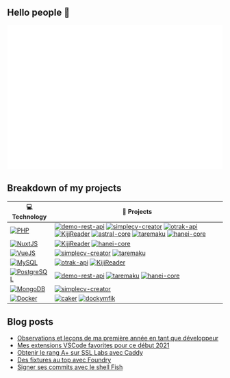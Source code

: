 ## Hello people 👋

![Metrics](https://github.com/anthodev/anthodev/blob/main/github-metrics.svg)

## Breakdown of my projects
<!-- START OF PROFILE STACK, DO NOT REMOVE -->
| 💻 **Technology** | 🚀 **Projects** |
|-|-|
| [![PHP](https://img.shields.io/static/v1?label=&message=PHP&color=384169&logo=php&logoColor=white)](https://php.net/) | [![demo-rest-api](https://img.shields.io/static/v1?label=&message=demo-rest-api&color=000605&logo=github&logoColor=white&labelColor=000605)](https://github.com/Anthodev/demo-rest-api) [![simplecv-creator](https://img.shields.io/static/v1?label=&message=simplecv-creator&color=000605&logo=github&logoColor=white&labelColor=000605)](https://github.com/Anthodev/simplecv-creator) [![otrak-api](https://img.shields.io/static/v1?label=&message=otrak-api&color=000605&logo=github&logoColor=white&labelColor=000605)](https://github.com/O-clock-Sirius/otrak-api) [![KijiReader](https://img.shields.io/static/v1?label=&message=KijiReader%20%28WIP%29&color=000605&logo=github&logoColor=white&labelColor=000605)](https://github.com/Anthodev/KijiReader) [![astral-core](https://img.shields.io/static/v1?label=&message=astral-core%20%28WIP%29&color=000605&logo=github&logoColor=white&labelColor=000605)](https://github.com/astral-planner/astral-core) [![taremaku](https://img.shields.io/static/v1?label=&message=taremaku%20%28WIP%29&color=000605&logo=github&logoColor=white&labelColor=000605)](https://github.com/taremaku/taremaku) [![hanei-core](https://img.shields.io/static/v1?label=&message=hanei-core%20%28WIP%29&color=000605&logo=github&logoColor=white&labelColor=000605)](https://github.com/Anthodev/hanei-core) |
| [![NuxtJS](https://img.shields.io/static/v1?label=&message=NuxtJS&color=009e72&logo=nuxt.js&logoColor=white)](https://nuxtjs.org/) | [![KijiReader](https://img.shields.io/static/v1?label=&message=KijiReader%20%28WIP%29&color=000605&logo=github&logoColor=white&labelColor=000605)](https://github.com/Anthodev/KijiReader) [![hanei-core](https://img.shields.io/static/v1?label=&message=hanei-core%20%28WIP%29&color=000605&logo=github&logoColor=white&labelColor=000605)](https://github.com/Anthodev/hanei-core) |
| [![VueJS](https://img.shields.io/static/v1?label=&message=VueJS&color=41b883&logo=vue.js&logoColor=white)](https://vuejs.org/) | [![simplecv-creator](https://img.shields.io/static/v1?label=&message=simplecv-creator&color=000605&logo=github&logoColor=white&labelColor=000605)](https://github.com/Anthodev/simplecv-creator) [![taremaku](https://img.shields.io/static/v1?label=&message=taremaku%20%28WIP%29&color=000605&logo=github&logoColor=white&labelColor=000605)](https://github.com/taremaku/taremaku) |
| [![MySQL](https://img.shields.io/static/v1?label=&message=MySQL&color=f29111&logo=mysql&logoColor=white)](https://www.mysql.com) | [![otrak-api](https://img.shields.io/static/v1?label=&message=otrak-api&color=000605&logo=github&logoColor=white&labelColor=000605)](https://github.com/O-clock-Sirius/otrak-api) [![KijiReader](https://img.shields.io/static/v1?label=&message=KijiReader%20%28WIP%29&color=000605&logo=github&logoColor=white&labelColor=000605)](https://github.com/Anthodev/KijiReader) |
| [![PostgreSQL](https://img.shields.io/static/v1?label=&message=PostgreSQL&color=336791&logo=postgresql&logoColor=white)](https://postgres.org) | [![demo-rest-api](https://img.shields.io/static/v1?label=&message=demo-rest-api&color=000605&logo=github&logoColor=white&labelColor=000605)](https://github.com/Anthodev/demo-rest-api) [![taremaku](https://img.shields.io/static/v1?label=&message=taremaku%20%28WIP%29&color=000605&logo=github&logoColor=white&labelColor=000605)](https://github.com/taremaku/taremaku) [![hanei-core](https://img.shields.io/static/v1?label=&message=hanei-core%20%28WIP%29&color=000605&logo=github&logoColor=white&labelColor=000605)](https://github.com/Anthodev/hanei-core) |
| [![MongoDB](https://img.shields.io/static/v1?label=&message=MongoDB&color=66eda4&logo=mongodb&logoColor=white)](https://www.mongodb.com/) | [![simplecv-creator](https://img.shields.io/static/v1?label=&message=simplecv-creator&color=000605&logo=github&logoColor=white&labelColor=000605)](https://github.com/Anthodev/simplecv-creator) |
| [![Docker](https://img.shields.io/static/v1?label=&message=Docker&color=4FA1EF&logo=docker&logoColor=white)](https://www.docker.com/) | [![caker](https://img.shields.io/static/v1?label=&message=caker&color=000605&logo=github&logoColor=white&labelColor=000605)](https://github.com/Anthodev/caker) [![dockymfik](https://img.shields.io/static/v1?label=&message=dockymfik&color=000605&logo=github&logoColor=white&labelColor=000605)](https://github.com/Anthodev/dockymfik) |
<!-- END OF PROFILE STACK, DO NOT REMOVE -->

## Blog posts
<!-- BLOG-POST-LIST:START -->
- [Observations et leçons de ma première année en tant que développeur](https://antho.dev/observations-et-lecons-de-ma-premiere-annee-en-tant-que-developpeur/)
- [Mes extensions VSCode favorites pour ce début 2021](https://antho.dev/mes-extensions-vscode-favorites-pour-ce-debut-2021/)
- [Obtenir le rang A+ sur SSL Labs avec Caddy](https://antho.dev/obtenir-le-rang-a-sur-ssl-labs-avec-caddy/)
- [Des fixtures au top avec Foundry](https://antho.dev/des-fixtures-au-top-avec-foundry/)
- [Signer ses commits avec le shell Fish](https://antho.dev/signer-les-commits-avec-le-shell-fish/)
<!-- BLOG-POST-LIST:END -->
